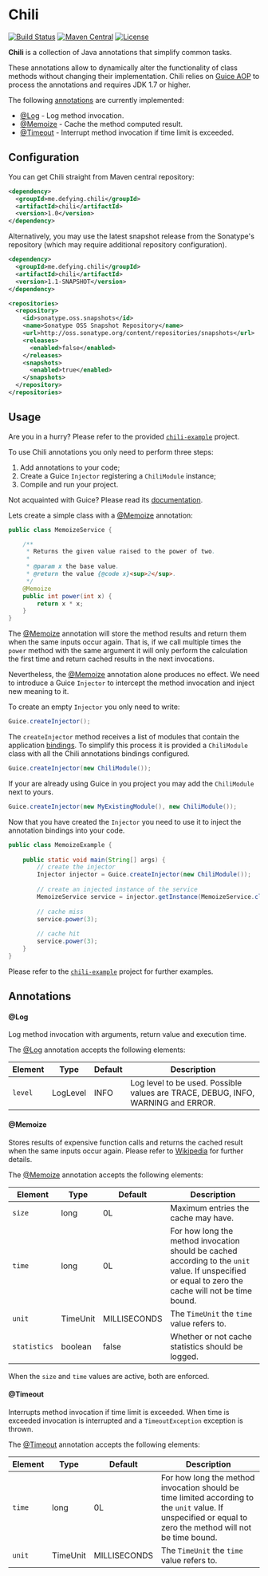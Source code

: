 # Chili

[![Build Status](https://travis-ci.org/marmelo/chili.svg?branch=master)](https://travis-ci.org/marmelo/chili)
[![Maven Central](https://img.shields.io/badge/maven--central-v1.0-blue.svg)](http://search.maven.org/#artifactdetails|me.defying.chili|chili|1.0|jar)
[![License](https://img.shields.io/badge/license-MIT-blue.svg)](https://github.com/marmelo/chili/blob/master/LICENSE)


**Chili** is a collection of Java annotations that simplify common tasks.

These annotations allow to dynamically alter the functionality of class methods
without changing their implementation. Chili relies on [Guice AOP](https://github.com/google/guice/wiki/AOP)
to process the annotations and requires JDK 1.7 or higher.

The following [annotations](#annotations) are currently implemented:

- [@Log](#log) - Log method invocation.
- [@Memoize](#memoize) - Cache the method computed result.
- [@Timeout](#timeout) - Interrupt method invocation if time limit is exceeded.


## Configuration

You can get Chili straight from Maven central repository:

```xml
<dependency>
  <groupId>me.defying.chili</groupId>
  <artifactId>chili</artifactId>
  <version>1.0</version>
</dependency>
```

Alternatively, you may use the latest snapshot release from the Sonatype's repository (which may require additional repository configuration).

```xml
<dependency>
  <groupId>me.defying.chili</groupId>
  <artifactId>chili</artifactId>
  <version>1.1-SNAPSHOT</version>
</dependency>
```

```xml
<repositories>
  <repository>
    <id>sonatype.oss.snapshots</id>
    <name>Sonatype OSS Snapshot Repository</name>
    <url>http://oss.sonatype.org/content/repositories/snapshots</url>
    <releases>
      <enabled>false</enabled>
    </releases>
    <snapshots>
      <enabled>true</enabled>
    </snapshots>
  </repository>
</repositories>
```

## Usage

Are you in a hurry? Please refer to the provided [```chili-example```](https://github.com/marmelo/chili/tree/master/chili-example) project.

To use Chili annotations you only need to perform three steps:

1. Add annotations to your code;
2. Create a Guice ```Injector``` registering a ```ChiliModule``` instance;
3. Compile and run your project.

Not acquainted with Guice? Please read its [documentation](https://github.com/google/guice/wiki/Motivation).

Lets create a simple class with a [@Memoize](#memoize) annotation:

```java
public class MemoizeService {

    /**
     * Returns the given value raised to the power of two.
     * 
     * @param x the base value.
     * @return the value {@code x}<sup>2</sup>.
     */
    @Memoize
    public int power(int x) {
        return x * x;
    }
}
```

The [@Memoize](#memoize) annotation will store the method results and return them when
the same inputs occur again. That is, if we call multiple times the ```power``` method
with the same argument it will only perform the calculation the first time and return
cached results in the next invocations.

Nevertheless, the [@Memoize](#memoize) annotation alone produces no effect. We need to
introduce a Guice ```Injector``` to intercept the method invocation and inject new meaning
to it.

To create an empty ```Injector``` you only need to write:

```java
Guice.createInjector();
```

The ```createInjector``` method receives a list of modules that contain the application
[bindings](https://github.com/google/guice/wiki/Bindings). To simplify this process it
is provided a ```ChiliModule``` class with all the Chili annotations bindings configured.

```java
Guice.createInjector(new ChiliModule());
```

If your are already using Guice in you project you may add the ```ChiliModule``` next to yours.

```java
Guice.createInjector(new MyExistingModule(), new ChiliModule());
```

Now that you have created the ```Injector``` you need to use it to inject the annotation
bindings into your code.

```java
public class MemoizeExample {
    
    public static void main(String[] args) {
        // create the injector
        Injector injector = Guice.createInjector(new ChiliModule());
 
        // create an injected instance of the service
        MemoizeService service = injector.getInstance(MemoizeService.class);
        
        // cache miss
        service.power(3);
        
        // cache hit
        service.power(3);
    }
}
```

Please refer to the [```chili-example```](https://github.com/marmelo/chili/tree/master/chili-example)
project for further examples.


## Annotations

#### @Log

Log method invocation with arguments, return value and execution time.

The [@Log](#log) annotation accepts the following elements:

| Element     | Type     | Default       | Description  |
| ----------- | -------- | ------------- | ------------ |
| ```level``` | LogLevel | INFO | Log level to be used. Possible values are TRACE, DEBUG, INFO, WARNING and ERROR. |

#### @Memoize

Stores results of expensive function calls and returns the cached result when the
same inputs occur again. Please refer to [Wikipedia](https://en.wikipedia.org/wiki/Memoization)
for further details.

The [@Memoize](#memoize) annotation accepts the following elements:

| Element    | Type     | Default      | Description  |
| ---------- | -------- | ------------ | ------------ |
| ```size```       | long     | 0L           | Maximum entries the cache may have. |
| ```time```       | long     | 0L           | For how long the method invocation should be cached according to the ```unit``` value. If unspecified or equal to zero the cache will not be time bound. |
| ```unit```       | TimeUnit | MILLISECONDS | The ```TimeUnit``` the ```time``` value refers to. |
| ```statistics``` | boolean  | false        | Whether or not cache statistics should be logged. |

When the ```size``` and ```time``` values are active, both are enforced.

#### @Timeout

Interrupts method invocation if time limit is exceeded. When time is exceeded invocation is interrupted and a ```TimeoutException``` exception is thrown.

The [@Timeout](#timeout) annotation accepts the following elements:

| Element    | Type     | Default      | Description  |
| ---------- | -------- | ------------ | ------------ |
| ```time```       | long     | 0L           | For how long the method invocation should be time limited according to the ```unit``` value. If unspecified or equal to zero the method will not be time bound. |
| ```unit```       | TimeUnit | MILLISECONDS | The ```TimeUnit``` the ```time``` value refers to. |
